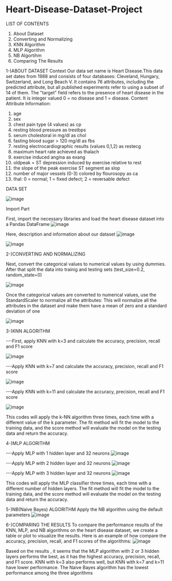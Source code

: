 # Heart-Disease-Dataset-Project

LIST OF CONTENTS
1. About Dataset
2. Converting and Normalizing
3. KNN Algorithm
4. MLP Algorithm
5. NB Algortihm
6. Comparing The Results

1-)ABOUT DATASET
Context
Our data set name is Heart Disease.This data set dates from 1988 and consists of four databases: 
Cleveland, Hungary, Switzerland, and Long Beach V. It contains 76 attributes, including the predicted 
attribute, but all published experiments refer to using a subset of 14 of them. The "target" field refers to 
the presence of heart disease in the patient. It is integer valued 0 = no disease and 1 = disease.
Content
 Attribute Information:
1. age
2. sex
3. chest pain type (4 values) as cp
4. resting blood pressure as trestbps
5. serum cholestoral in mg/dl as chol
6. fasting blood sugar > 120 mg/dl as fbs 
7. resting electrocardiographic results (values 0,1,2) as restecg 
8. maximum heart rate achieved as thalach
9. exercise induced angina as exang
10. oldpeak = ST depression induced by exercise relative to rest
11. the slope of the peak exercise ST segment as slop
12. number of major vessels (0-3) colored by flourosopy as ca
13. thal: 0 = normal; 1 = fixed defect; 2 = reversable defect

DATA SET 

![image](https://user-images.githubusercontent.com/112809652/223134313-fd275c65-49c6-4c05-b850-5d2cc818729e.png)

Import Part

First, import the necessary libraries and load the heart disease dataset into a Pandas 
DataFrame
![image](https://user-images.githubusercontent.com/112809652/223134523-e1b060dc-ba69-489b-9103-cf64c549d418.png)

Here, description and information about our dataset
![image](https://user-images.githubusercontent.com/112809652/223134927-25bcb69d-2f4d-468d-9fd5-b782e7acfa41.png)

![image](https://user-images.githubusercontent.com/112809652/223134981-0966c312-1531-40ec-a4d0-c1d941911698.png)

2-)CONVERTING AND NORMALIZING

Next, convert the categorical values to numerical values by using dummies. After that split 
the data into trainig and testing sets (test_size=0.2, random_state=0)
 
 ![image](https://user-images.githubusercontent.com/112809652/223135256-91940e74-ae01-43c3-88de-66d635fab8a8.png)

Once the categorical values are converted to numerical values, use the StandardScaler to 
normalize all the attributes:
This will normalize all the attributes in the dataset and make them have a mean of zero and 
a standard deviation of one

![image](https://user-images.githubusercontent.com/112809652/223135440-630a1774-6d9a-4b79-9234-6b60fbc04b00.png)

3-)KNN ALGORITHM

---First, apply KNN with k=3 and calculate the accuracy, precision, recall and F1 score

![image](https://user-images.githubusercontent.com/112809652/223135715-25e3797c-541f-4339-9636-4c5db01973a7.png)


---Apply KNN with k=7 and calculate the accuracy, precision, recall and F1 score

![image](https://user-images.githubusercontent.com/112809652/223135886-d0372226-d629-48ca-9a5b-8dbcd21447d5.png)


---Apply KNN with k=11 and calculate the accuracy, precision, recall and F1 score

![image](https://user-images.githubusercontent.com/112809652/223136135-acebb195-8ff9-4b7d-a5a0-d0d959cfc71f.png)

This codes will apply the k-NN algorithm three times, each time with a different value of the 
k parameter. The fit method will fit the model to the training data, and the score method 
will evaluate the model on the testing data and return the accuracy.

4-)MLP ALGORITHM

---Apply MLP with 1 hidden layer and 32 neurons
![image](https://user-images.githubusercontent.com/112809652/223136641-f631545f-7087-4be4-9591-8f39107a0175.png)

---Apply MLP with 2 hidden layer and 32 neurons
![image](https://user-images.githubusercontent.com/112809652/223136788-2822d5f7-98a4-4c84-9864-096d1e72f3c6.png)

---Apply MLP with 3 hidden layer and 32 neurons
![image](https://user-images.githubusercontent.com/112809652/223136910-abc69daf-3149-4191-8338-983e2f251a19.png)

This codes will apply the MLP classifier three times, each time with a different number of 
hidden layers. The fit method will fit the model to the training data, and the score method 
will evaluate the model on the testing data and return the accuracy.

5-)NB(Naive Bayes) ALGORITHM
Apply the NB algorithm using the default parameters
![image](https://user-images.githubusercontent.com/112809652/223137177-ac70d11e-79fd-4d1d-b658-5c4c39aa21f7.png)

6-)COMPARING THE RESULTS
To compare the performance results of the KNN, MLP, and NB algorithms on the heart 
disease dataset, we create a table or plot to visualize the results. Here is an example of how 
compare the accuracy, precision, recall, and F1 scores of the algorithms:
![image](https://user-images.githubusercontent.com/112809652/223137324-410d236b-3d76-4ddb-9427-77430afbec16.png)


Based on the results , it seems that the MLP algorithm with 2 or 3 hidden layers performs 
the best, as it has the highest accuracy, precision, recall, and F1 score. KNN with k=3 also 
performs well, but KNN with k=7 and k=11 have lower performance. The Naive Bayes 
algorithm has the lowest performance among the three algorithms




